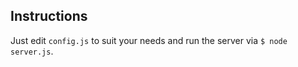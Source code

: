 ## Instructions

Just edit ``config.js`` to suit your needs and run the server via ``$ node server.js``.